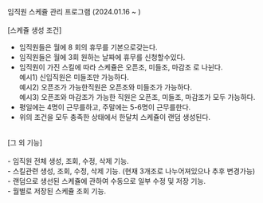 임직원 스케쥴 관리 프로그램 (2024.01.16 ~ )
<br/> 
<br/> 
[스케쥴 생성 조건]
<br/> 
- 임직원들은 월에 8 회의 휴무를 기본으로갖는다.
- 임직원들은 월에 3회 원하는 날짜에 휴무를 신청할수있다.
- 임직원이 가진 스킬에 따라  스케쥴은 오픈조, 미들조, 마감조 로 나뉜다.<br/> 
    예시1) 신입직원은 미들조만 가능하다.<br/> 
    예시2) 오픈조가 가능한직원은 오픈조와 미들조가 가능하다.<br/> 
    예시3) 오픈조와 마감조가 가능한 직원은 오픈조, 미들조, 마감조가 모두 가능하다.<br/> 
- 평일에는 4명이 근무를하고, 주말에는 5-6명이 근무를한다.
- 위의 조건을 모두 충족한 상태에서 한달치 스케쥴이 랜덤 생성된다.
<br/>
[그 외 기능]
<br/>
<br/>
    - 임직원 전체 생성, 조회, 수정, 삭제 기능.<br/>
    - 스킬관련 생성, 조회, 수정, 삭제 기능. (현재 3개조로 나누어져있으나 추후 변경가능)<br/>
    - 랜덤으로 생선된 스케쥴에 관하여 수동으로 일부 수정 및 저장 기능.<br/>
    - 월별로 저장된 스케쥴 조회 기능.



